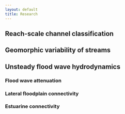 ```yaml
---
layout: default
title: Research
---
```


## Reach-scale channel classification


## Geomorphic variability of streams


## Unsteady flood wave hydrodynamics

### Flood wave attenuation

### Lateral floodplain connectivity

### Estuarine connectivity